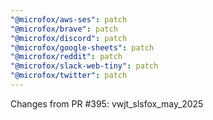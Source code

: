 ```yaml
---
"@microfox/aws-ses": patch
"@microfox/brave": patch
"@microfox/discord": patch
"@microfox/google-sheets": patch
"@microfox/reddit": patch
"@microfox/slack-web-tiny": patch
"@microfox/twitter": patch
---
```


Changes from PR #395: vwjt_slsfox_may_2025
